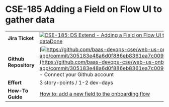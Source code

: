# CSE-185 Adding a Field on Flow UI to gather data
|     |     |
| --- | --- |
| **Jira Ticket** | [![](https://backbase.atlassian.net/rest/api/2/universal_avatar/view/type/issuetype/avatar/17301?size=medium)CSE-185: DS Extend - Adding a Field on Flow UI to gather dataDone](https://backbase.atlassian.net/browse/CSE-185) |
| **Github Repository** | [![](https://github.githubassets.com/favicon.ico)https://github.com/baas-devops-cse/web-us-onboarding-app/commit/305183e48a6d0f886eb8361ea7c009b4fbd4d532](https://github.com/baas-devops-cse/web-us-onboarding-app/commit/305183e48a6d0f886eb8361ea7c009b4fbd4d532) \- Connect your Github account |
| **Effort** | 3 story-points / 1-2 dev-days |
| **How-To Guide** | [How to: add a new field to the onboarding flow](https://backbase.atlassian.net/wiki/spaces/CSE/pages/3298787353) |